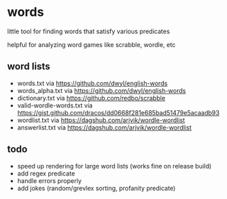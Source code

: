 # words

little tool for finding words that satisfy various predicates

helpful for analyzing word games like scrabble, wordle, etc


## word lists
- words.txt via https://github.com/dwyl/english-words
- words_alpha.txt via https://github.com/dwyl/english-words
- dictionary.txt via https://github.com/redbo/scrabble
- valid-wordle-words.txt via https://gist.github.com/dracos/dd0668f281e685bad51479e5acaadb93
- wordlist.txt via https://dagshub.com/arjvik/wordle-wordlist
- answerlist.txt via https://dagshub.com/arjvik/wordle-wordlist

## todo
- speed up rendering for large word lists (works fine on release build)
- add regex predicate
- handle errors properly
- add jokes (random/grevlex sorting, profanity predicate)